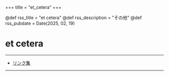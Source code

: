 +++
title = "et_cetera"
+++

@def rss_title = "et cetera"
@def rss_description = "その他"
@def rss_pubdate = Date(2025, 02, 19)

# et cetera

---

* [リンク集](/et_cetera/links/)

---
